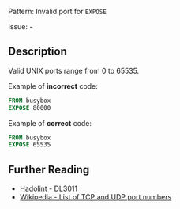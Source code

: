 Pattern: Invalid port for `EXPOSE`

Issue: -

## Description

Valid UNIX ports range from 0 to 65535.

Example of **incorrect** code:

```dockerfile
FROM busybox
EXPOSE 80000
```

Example of **correct** code:

```dockerfile
FROM busybox
EXPOSE 65535
```

## Further Reading

* [Hadolint - DL3011](https://github.com/hadolint/hadolint/wiki/DL3011)
* [Wikipedia - List of TCP and UDP port numbers](https://en.wikipedia.org/wiki/List_of_TCP_and_UDP_port_numbers)
